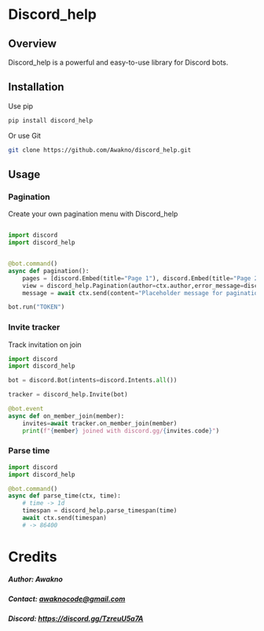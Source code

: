 # Discord_help
## Overview

Discord_help is a powerful and easy-to-use library for Discord bots.

## Installation
Use pip

```bash
pip install discord_help
```
Or use Git
```bash
git clone https://github.com/Awakno/discord_help.git
```


## Usage

### Pagination

Create your own pagination menu with Discord_help

```python

import discord
import discord_help


@bot.command()
async def pagination():
    pages = [discord.Embed(title="Page 1"), discord.Embed(title="Page 2")]
    view = discord_help.Pagination(author=ctx.author,error_message=discord.Embed(description="`❌`**Tu n'as pas la permission d'utiliser ce menu**"), pages=pages,embeded=True)
    message = await ctx.send(content="Placeholder message for pagination", view=view)

bot.run("TOKEN")
```

### Invite tracker 

Track invitation on join

```python
import discord
import discord_help

bot = discord.Bot(intents=discord.Intents.all())

tracker = discord_help.Invite(bot)

@bot.event
async def on_member_join(member):
    invites=await tracker.on_member_join(member)
    print(f"{member} joined with discord.gg/{invites.code}")
```

### Parse time 

```python
import discord
import discord_help

@bot.command()
async def parse_time(ctx, time):
    # time -> 1d
    timespan = discord_help.parse_timespan(time)
    await ctx.send(timespan)
    # -> 86400
```

# Credits

##### Author: Awakno
##### Contact: awaknocode@gmail.com
##### Discord: https://discord.gg/TzreuU5a7A

